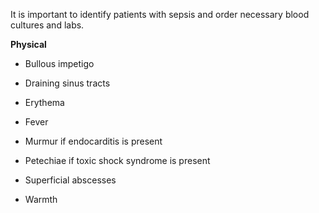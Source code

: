 It is important to identify patients with sepsis and order necessary blood cultures and labs.

**Physical**

- Bullous impetigo

- Draining sinus tracts

- Erythema

- Fever

- Murmur if endocarditis is present

- Petechiae if toxic shock syndrome is present

- Superficial abscesses

- Warmth